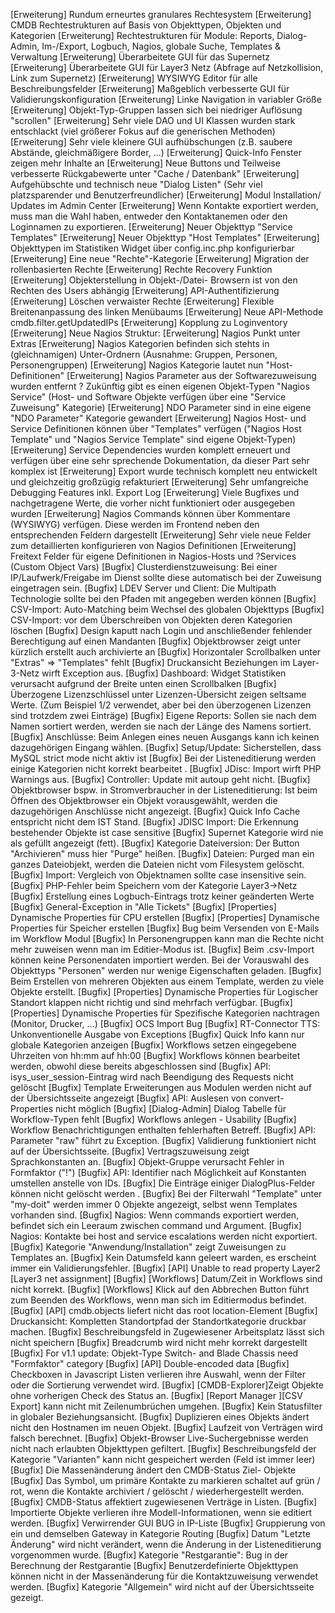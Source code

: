 [Erweiterung]    Rundum erneurtes granulares Rechtesystem
[Erweiterung]    CMDB Rechtestrukturen auf Basis von Objekttypen, Objekten und Kategorien
[Erweiterung]    Rechtestrukturen für Module: Reports, Dialog-Admin, Im-/Export, Logbuch, Nagios, globale Suche, Templates & Verwaltung
[Erweiterung]   Überarbeitete GUI für das Supernetz
[Erweiterung]   Überarbeitete GUI für Layer3 Netz (Abfrage auf Netzkollision, Link zum Supernetz)
[Erweiterung]   WYSIWYG Editor für alle Beschreibungsfelder
[Erweiterung]   Maßgeblich verbesserte GUI für Validierungskonfiguration
[Erweiterung]   Linke Navigation in variabler Größe
[Erweiterung]   Objekt-Typ-Gruppen lassen sich bei niedriger Auflösung "scrollen"
[Erweiterung]   Sehr viele DAO und UI Klassen wurden stark entschlackt (viel größerer Fokus auf die generischen Methoden)
[Erweiterung]   Sehr viele kleinere GUI aufhübschungen (z.B. saubere Abstände, gleichmäßigere Border, ...)
[Erweiterung]   Quick-Info Fenster zeigen mehr Inhalte an
[Erweiterung]   Neue Buttons und Teilweise verbesserte Rückgabewerte unter "Cache / Datenbank"
[Erweiterung]   Aufgehübschte und technisch neue "Dialog Listen" (Sehr viel platzsparender und Benutzerfreundlicher)
[Erweiterung]    Modul Installation/ Updates im Admin Center
[Erweiterung]   Wenn Kontakte exportiert werden, muss man die Wahl haben, entweder den Kontaktanemen oder den Loginnamen zu exportieren.
[Erweiterung]    Neuer  Objekttyp "Service Templates"
[Erweiterung]    Neuer  Objekttyp "Host Templates"
[Erweiterung]    Objekttypen im Statistiken Widget über config.inc.php konfigurierbar
[Erweiterung]    Eine neue "Rechte"-Kategorie
[Erweiterung]    Migration der rollenbasierten Rechte
[Erweiterung]    Rechte Recovery Funktion
[Erweiterung]    Objekterstellung in Objekt-/Datei- Browsern ist von den Rechten des Users abhängig
[Erweiterung]    API-Authentifizierung
[Erweiterung]    Löschen verwaister Rechte
[Erweiterung]    Flexible Breitenanpassung des linken Menübaums
[Erweiterung]    Neue API-Methode cmdb.filter.getUpdatedIPs
[Erweiterung]    Kopplung zu Loginventory
[Erweiterung]    Neue Nagios Struktur:
[Erweiterung]      Nagios Punkt unter Extras
[Erweiterung]        Nagios Kategorien befinden sich stehts in (gleichnamigen) Unter-Ordnern (Ausnahme: Gruppen, Personen, Personengruppen)
[Erweiterung]        Nagios Kategorie lautet nun "Host-Definitionen"
[Erweiterung]        Nagios Parameter aus der Softwarezuweisung wurden entfernt ? Zukünftig gibt es einen eigenen Objekt-Typen "Nagios Service" (Host- und Software Objekte verfügen über eine "Service Zuweisung" Kategorie)
[Erweiterung]        NDO Parameter sind in eine eigene "NDO Parameter" Kategorie gewandert
[Erweiterung]        Nagios Host- und Service Definitionen können über "Templates" verfügen ("Nagios Host Template" und "Nagios Service Template" sind eigene Objekt-Typen)
[Erweiterung]        Service Dependencies wurden komplett erneuert und verfügen über eine sehr sprechende Dokumentation, da dieser Part sehr komplex ist
[Erweiterung]          Export wurde technisch komplett neu entwickelt und gleichzeitig großzügig refakturiert
[Erweiterung]        Sehr umfangreiche Debugging Features inkl. Export Log
[Erweiterung]        Viele Bugfixes und nachgetragene Werte, die vorher nicht funktioniert oder ausgegeben wurden
[Erweiterung]          Nagios Commands können über Kommentare (WYSIWYG) verfügen. Diese werden im Frontend neben den entsprechenden Feldern dargestellt
[Erweiterung]          Sehr viele neue Felder zum detaillierten konfigurieren von Nagios Definitionen
[Erweiterung]          Freitext Felder für eigene Definitionen in Nagios-Hosts und ?Services (Custom Object Vars)
[Bugfix]    Clusterdienstzuweisung: Bei einer IP/Laufwerk/Freigabe im Dienst sollte diese automatisch bei der Zuweisung eingetragen sein.
[Bugfix]    LDEV Server und Client: Die Multipath Technologie sollte bei den Pfaden mit angegeben werden können
[Bugfix]    CSV-Import: Auto-Matching beim Wechsel des globalen Objekttyps
[Bugfix]    CSV-Import: vor dem Überschreiben von Objekten deren Kategorien löschen
[Bugfix]    Design kaputt nach Login und anschließender fehlender Berechtigung auf einen Mandanten
[Bugfix]    Objektbrowser zeigt unter kürzlich erstellt auch archivierte an
[Bugfix]    Horizontaler Scrollbalken unter "Extras" => "Templates" fehlt
[Bugfix]    Druckansicht Beziehungen im Layer-3-Netz wirft Exception aus.
[Bugfix]    Dashboard: Widget Statistiken verursacht aufgrund der Breite unten einen Scrollbalken [Bugfix]    Überzogene Lizenzschlüssel unter Lizenzen-Übersicht zeigen seltsame Werte. (Zum Beispiel 1/2 verwendet, aber bei den überzogenen Lizenzen sind trotzdem zwei Einträge)
[Bugfix]    Eigene Reports: Sollen sie nach dem Namen sortiert werden, werden sie nach der Länge des Namens sortiert.
[Bugfix]    Anschlüsse: Beim Anlegen eines neuen Ausgangs kann ich keinen dazugehörigen Eingang wählen.
[Bugfix]    Setup/Update: Sicherstellen, dass MySQL strict mode nicht aktiv ist
[Bugfix]    Bei der Listeneditierung werden einige Kategorien nicht korrekt bearbeitet .
[Bugfix]    JDisc: Import wirft PHP Warnings aus.
[Bugfix]    Controller: Update mit autoup geht nicht.
[Bugfix]    Objektbrowser bspw. in Stromverbraucher in der Listeneditierung: Ist beim Öffnen des Objektbrowser ein Objekt vorausgewählt, werden die dazugehörigen Anschlüsse nicht angezeigt.
[Bugfix]    Quick Info Cache entspricht nicht dem IST Stand.
[Bugfix]    JDISC Import: Die Erkennung bestehender Objekte ist case sensitive
[Bugfix]    Supernet Kategorie wird nie als gefüllt angezeigt (fett).
[Bugfix]    Kategorie Dateiversion: Der Button "Archivieren" muss hier "Purge" heißen.
[Bugfix]    Dateien: Purged man ein ganzes Dateiobjekt, werden die Dateien nicht vom Filesystem gelöscht.
[Bugfix]    Import: Vergleich von Objektnamen sollte case insensitive sein.
[Bugfix]    PHP-Fehler beim Speichern vom der Kategorie Layer3->Netz
[Bugfix]    Erstellung eines Logbuch-Eintrags trotz keiner geänderten Werte
[Bugfix]    General-Exception in "Alle Tickets"
[Bugfix]    [Properties] Dynamische Properties für CPU erstellen
[Bugfix]    [Properties] Dynamische Properties für Speicher erstellen
[Bugfix]    Bug beim Versenden von E-Mails im Workflow Modul
[Bugfix]    In Personengruppen kann man die Rechte nicht mehr zuweisen wenn man im Editier-Modus ist.
[Bugfix]    Beim .csv-Import können keine Personendaten importiert werden. Bei der Vorauswahl des Objekttyps "Personen" werden nur wenige Eigenschaften geladen.
[Bugfix]    Beim Erstellen von mehreren Objekten aus einem Template, werden zu viele Objekte erstellt.
[Bugfix]    [Properties] Dynamische Properties für Logischer Standort klappen nicht richtig und sind mehrfach verfügbar.
[Bugfix]    [Properties] Dynamische Properties für Spezifische Kategorien nachtragen (Monitor, Drucker, ...)
[Bugfix]    OCS Import Bug
[Bugfix]    RT-Connector TTS: Unkonventionelle Ausgabe von Exceptions
[Bugfix]    Quick Info kann nur globale Kategorien anzeigen
[Bugfix]    Workflows setzen eingegebene Uhrzeiten von hh:mm auf hh:00
[Bugfix]    Workflows können bearbeitet werden, obwohl diese bereits abgeschlossen sind
[Bugfix]    API: isys_user_session-Eintrag wird nach Beendigung des Requests nicht gelöscht
[Bugfix]    Template Erweiterungen aus Modulen werden nicht auf der Übersichtsseite angezeigt
[Bugfix]    API: Auslesen von convert-Properties nicht möglich
[Bugfix]    [Dialog-Admin] Dialog Tabelle für Workflow-Typen fehlt
[Bugfix]    Workflows anlegen - Usability
[Bugfix]    Workflow Benachrichtigungen enthalten fehlerhaften  Betreff.
[Bugfix]    API: Parameter "raw" führt zu Exception.
[Bugfix]    Validierung funktioniert nicht auf der Übersichtsseite.
[Bugfix]    Vertragszuweisung zeigt Sprachkonstanten an.
[Bugfix]    Objekt-Gruppe verursacht Fehler in Formfaktor ("!")
[Bugfix]    API: Identifier nach Möglichkeit auf Konstanten umstellen anstelle von IDs.
[Bugfix]    Die Einträge einiger DialogPlus-Felder können nicht gelöscht werden .
[Bugfix]    Bei der Filterwahl "Template" unter "my-doit" werden immer 0 Objekte angezeigt, selbst wenn Templates vorhanden sind.
[Bugfix]    Nagios: Wenn commands exportiert werden, befindet sich ein Leeraum zwischen command und Argument.
[Bugfix]    Nagios: Kontakte bei  host and service escalations werden nicht exportiert.
[Bugfix]    Kategorie "Anwendung/Installation" zeigt Zuweisungen zu Templates an.
[Bugfix]    Kein Datumsfeld kann geleert warden, es erscheint immer ein Validierungsfehler.
[Bugfix]    [API] Unable to read property Layer2 [Layer3 net assignment]
[Bugfix]    [Workflows] Datum/Zeit in Workflows sind nicht korrekt.
[Bugfix]    [Workflows] Klick auf den Abbrechen  Button führt zum Beenden des Workflows, wenn man sich im Editiermodus befindet.
[Bugfix]    [API] cmdb.objects liefert nicht das root location-Element
[Bugfix]    Druckansicht: Kompletten Standortpfad der Standortkategorie druckbar machen.
[Bugfix]    Beschreibungsfeld in Zugewiesener Arbeitsplatz lässt sich nicht speichern
[Bugfix]    Breadcrumb wird nicht mehr korrekt dargestellt
[Bugfix]    For v1.1 update: Objekt-Type Switch- and Blade Chassis need "Formfaktor" category
[Bugfix]    [API] Double-encoded data
[Bugfix]    Checkboxen in Javascript Listen verlieren ihre Auswahl, wenn der Filter oder die Sortierung verwendet wird.
[Bugfix]    [CMDB-Explorer]Zeigt Objekte ohne vorherigen Check des Status an.
[Bugfix]    [Report Manager ][CSV Export] kann nicht mit Zeilenumbrüchen umgehen.
[Bugfix]    Kein Statusfilter in globaler Beziehungsansicht.
[Bugfix]    Duplizieren eines Objekts ändert nicht den Hostnamen im neuen Objekt.
[Bugfix]    Laufzeit von Verträgen wird falsch berechnet.
[Bugfix]    Objekt-Browser Live-Suchergebnisse werden nicht nach erlaubten Objekttypen gefiltert.
[Bugfix]    Beschreibungsfeld der Kategorie "Varianten" kann nicht gespeichert werden (Feld ist immer leer)
[Bugfix]    Die Massenänderung ändert den CMDB-Status Ziel- Objekte
[Bugfix]    Das Symbol, um primäre Kontakte zu markieren schaltet auf grün / rot, wenn die Kontakte archiviert / gelöscht / wiederhergestellt werden.
[Bugfix]    CMDB-Status affektiert zugewiesenen Verträge in Listen.
[Bugfix]    Importierte Objekte verlieren ihre Modell-Informationen, wenn sie editiert werden.
[Bugfix]    Verwirrender GUI BUG in IP-Liste
[Bugfix]    Gruppierung von ein und demselben Gateway in Kategorie Routing
[Bugfix]    Datum "Letzte Änderung" wird nicht verändert, wenn die Änderung in der Listeneditierung vorgenommen wurde.
[Bugfix]    Kategorie "Restgarantie": Bug in der Berechnung der Restgarantie
[Bugfix]    Benutzerdefinierte Objekttypen können nicht in der Massenänderung für die Kontaktzuweisung verwendet werden.
[Bugfix]    Kategorie "Allgemein" wird nicht auf der Übersichtsseite gezeigt.